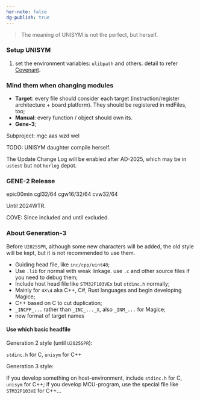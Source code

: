 ```yaml
---
her-note: false
dg-publish: true
---
```


> The meaning of UNISYM is not the perfect, but herself.

### Setup UNISYM

1. set the environment variables: `ulibpath` and others. detail to refer [Covenant](./4-Covenant.md).

### Mind them when changing modules

- **Target**: every file should consider each target (instruction/register architecture + board platform). They should be registered in mdFiles, too;
- **Manual**: every function / object should own its.
- **Gene-3**;

Subproject: mgc aas wzd wel

TODO: UNISYM daughter compile herself.

The Update Change Log will be enabled after AD-2025, which may be in `ustest` but not `herlog` depot.

### GENE-2 Release

epic00min cgl32/64 cgw16/32/64 cvw32/64

Until 2024WTR.

COVE: Since included and until excluded.

### About Generation-3

Before `U2025SPR`, although some new characters will be added, the old style will be kept, but it is not recommended to use them.

- Guiding head file, like `inc/cpp/uint48`;
- Use `.lib` for normal with weak linkage. use `.c` and other source files if you need to debug them;
- Include host head file like `STM32F103VEx` but `stdinc.h` normally;
- Mainly for `4X\4` aka C++, C#, Rust languages and begin developing Magice;
- C++ based on C to cut duplication;
- `_INCPP_...` rather than `_INC_..._X`, also `_INM_...` for Magice;
- new format of target names


#### Use which basic headfile

Generation 2 style (until `U2025SPR`):

`stdinc.h` for C, `unisym` for C++

Generation 3 style:

If you develop something on host-environment, include `stdinc.h` for C, `unisym` for C++;
if you develop MCU-program, use the special file like `STM32F103VE` for C++...

